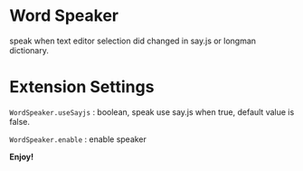 # Word Speaker

speak when text editor selection did changed in say.js or longman dictionary.

# Extension Settings

```WordSpeaker.useSayjs``` : boolean, speak use say.js when true, default value is false.

```WordSpeaker.enable``` : enable speaker


**Enjoy!**